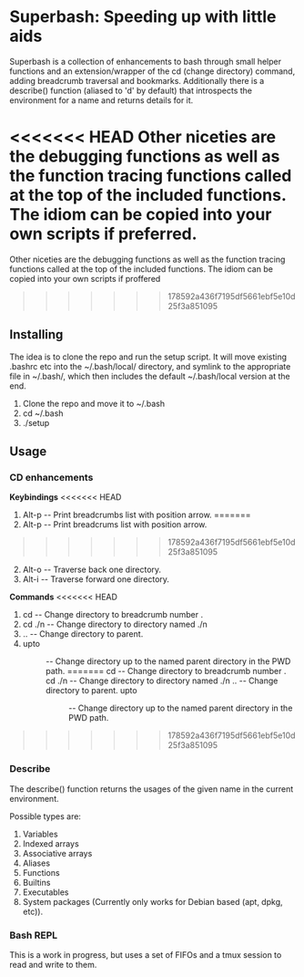 # Superbash: Speeding up with little aids

Superbash is a collection of enhancements to bash through small helper functions and an extension/wrapper of the cd (change directory) command, adding breadcrumb traversal and bookmarks. Additionally there is a describe() function (aliased to 'd' by default) that introspects the environment for a name and returns details for it.

<<<<<<< HEAD
Other niceties are the debugging functions as well as the function tracing functions called at the top of the included functions. The idiom can be copied into your own scripts if preferred.
=======
Other niceties are the debugging functions as well as the function tracing functions called at the top of the included functions. The idiom can be copied into your own scripts if proffered 
>>>>>>> 178592a436f7195df5661ebf5e10d25f3a851095

## Installing
The idea is to clone the repo and run the setup script. 
It will move existing .bashrc etc into the ~/.bash/local/ directory, and 
symlink to the appropriate file in ~/.bash/, which then includes the default ~/.bash/local version at the end.

1. Clone the repo and move it to ~/.bash
2. cd ~/.bash
3. ./setup

## Usage

### CD enhancements
**Keybindings**
<<<<<<< HEAD
1. Alt-p  -- Print breadcrumbs list with position arrow.
=======
1. Alt-p  -- Print breadcrums list with position arrow.
>>>>>>> 178592a436f7195df5661ebf5e10d25f3a851095
2. Alt-o  -- Traverse back one directory.
3. Alt-i  -- Traverse forward one directory.

**Commands**
<<<<<<< HEAD
1. cd <n>     -- Change directory to breadcrumb number <n>.
2. cd ./n     -- Change directory to directory named ./n
3. ..         -- Change directory to parent.
4. upto <dir> -- Change directory up to the named parent directory in the PWD path.
=======
cd <n>     -- Change directory to breadcrumb number <n>.
cd ./n     -- Change directory to directory named ./n
..         -- Change directory to parent.
upto <dir> -- Change directory up to the named parent directory in the PWD path.
>>>>>>> 178592a436f7195df5661ebf5e10d25f3a851095

### Describe
The describe() function returns the usages of the given name in the current environment. 

Possible types are:
1. Variables
2. Indexed arrays
3. Associative arrays
4. Aliases
5. Functions
6. Builtins
7. Executables
9. System packages (Currently only works for Debian based (apt, dpkg, etc)).

### Bash REPL
This is a work in progress, but uses a set of FIFOs and a tmux session to read and write to them. 


